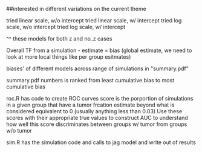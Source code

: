 ##interested in different variations on the current theme

tried linear scale, w/o intercept
tried linear scale, w/ intercept
tried log scale, w/o intercept
tried log scale, w/ intercept

^^ these models for both z and no_z cases

Overall TF from a simulation - estimate = bias (global estimate, we need to look at more local things like per group esitmates)

biases' of different models across range of simulations in "summary.pdf"

summary.pdf numbers is ranked from least cumulative bias to most cumulative bias

roc.R has code to create ROC curves
    score is the porportion of simulations in a given group that have a tumor frcation estimate beyond what is considered equivalent to 0 (usually anything less than 0.03)
    Use these scores with their appropriate true values to construct AUC to understand how well this score discriminates between groups w/ tumor from groups w/o tumor

sim.R has the simulation code and calls to jag model and write out of results

